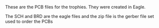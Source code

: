 These are the PCB files for the trophies.  They were created in Eagle.

The SCH and BRD are the eagle files and the zip file is the gerber file set used to order the PCBs
